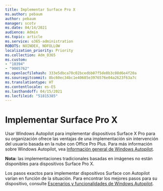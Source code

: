 ```yaml
---
title: Implementar Surface Pro X
ms.author: pebaum
author: pebaum
manager: scotv
ms.date: 04/14/2021
audience: Admin
ms.topic: article
ms.service: o365-administration
ROBOTS: NOINDEX, NOFOLLOW
localization_priority: Priority
ms.collection: Adm_O365
ms.custom:
- "10394"
- "9005762"
ms.openlocfilehash: 333e5dbca70c02bcedbb07f5de0b3c08d6e4f20a
ms.sourcegitcommit: 8bc60ec34bc1e40685e3976576e04a2623f63a7c
ms.translationtype: HT
ms.contentlocale: es-ES
ms.lasthandoff: 04/15/2021
ms.locfileid: "51815385"
---
```

# <a name="deploy-surface-pro-x"></a>Implementar Surface Pro X

Usar Windows Autopilot para implementar dispositivos Surface X Pro para su organización ofrece las ventajas de una implementación sin intervención del usuario basada en la nube con Office Pro Plus. Para más información sobre Windows Autopilot, vea [Información general de Windows Autopilot](https://docs.microsoft.com/mem/autopilot/windows-autopilot).

**Nota:** las implementaciones tradicionales basadas en imágenes no están disponibles para dispositivos Surface Pro X.

Los pasos exactos para implementar dispositivos Surface con Autopilot varían en función de la situación. Para encontrar los mejores pasos para su dispositivo, consulte [Escenarios y funcionalidades de Windows Autopilot](https://docs.microsoft.com/mem/autopilot/windows-autopilot-scenarios).

